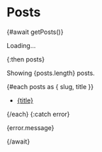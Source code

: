 <script lang="ts">

    import type { Post } from '@prisma/client'

    async function getPosts() {
        const response = await fetch('api/posts')
        const posts: Post[] = await response.json()
        return posts
    }

</script>

<h1>Posts</h1>

{#await getPosts()}
    <p>Loading...</p>
{:then posts}
    <p>Showing {posts.length} posts.</p>
    {#each posts as { slug, title }}
        <ul>
            <li>
                <a href='/posts/{slug}'>{title}</a>
            </li>
        </ul>
    {/each}
{:catch error}
    <p>{error.message}</p>
{/await}

<style lang="postcss">
    a:hover {
        @apply text-green-400
    }
</style>
